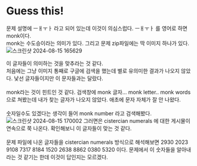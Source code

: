 Guess this!
===========
문제 설명에 ㅡㅐㅜㅏ 라고 되어 있는데 이것이 의심스럽다. ㅡㅐㅜㅏ 를 영어로 하면 monk이다. 
<br/>
monk는 수도승이라는 의미가 있다. 
그리고 문제 zip파일에는 딱 이미지 하나가 있다. 
![스크린샷 2024-08-15 165629](https://github.com/user-attachments/assets/e1e62fc7-4f09-4e44-98ae-496f0fa11a1c)

이 글자들이 의미하는 것을 맞추라는 것 같다. 
<br/>
처음에는 그냥 이미지 통째로 구글에 검색을 했는데 별로 유의미한 결과가 나오지 않았다. 낯선 글자들이지만 이 문자들과는 달랐다. 
<br/><br/>
monk라는 것이 힌트인 것 같다. 
검색창에 monk 글자... monk letter.. monk words 으로 쳐봤는데 내가 찾는 글자가 나오지 않았다. 애초에 문자 자체가 잘 안 나왔다. 
<br/><br/>
숫자일수도 있겠다는 생각이 들어 monk number 라고 검색해봤다. 
![스크린샷 2024-08-15 170002](https://github.com/user-attachments/assets/c0dff8be-7e57-43ef-822d-497acd03cc4f)
그러면은 cistercian numerals 에 대한 게시물이 연속으로 쭉 나온다. 확인해보니 이 글자들이 맞는 것 같다. 
<br/><br/>
문제 파일에 나온 글자들을 cistercian numerals 방식으로 해석해보면 2930 2023 9108 7317 8184 1520 2638 8862 0380 5320 이다.
문제에서 이 숫자들을 알아내라는 것 같기는 한데 이것이 답인지는 모르겠다. 


